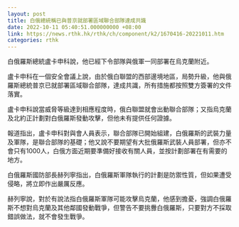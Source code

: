 ```yaml
---
layout: post
title: 白俄總統稱已與普京就部署區域聯合部隊達成共識
date: 2022-10-11 05:40:51.000000000 +08:00
link: https://news.rthk.hk/rthk/ch/component/k2/1670416-20221011.htm
categories: rthk
---
```


白俄羅斯總統盧卡申科說，他已經下令部隊與俄軍一同部署在烏克蘭附近。

盧卡申科在一個安全會議上說，由於俄白聯盟的西部邊境地區，局勢升級，他與俄羅斯總統普京已就部署區域聯合部隊，達成共識，所有措施都按照雙方簽署的文件落實。

盧卡申科說當威脅等級達到相應程度時，俄白聯盟就會出動聯合部隊；又指烏克蘭及北約正計劃對白俄羅斯發動攻擊，但他未有提供任何證據。

報道指出，盧卡申科對與會人員表示，聯合部隊已開始組建，白俄羅斯的武裝力量及軍隊，是聯合部隊的基礎；他又說不要期望有大批俄羅斯武裝人員部署，但亦不會只有1000人，白俄方面近期要準備好接收有關人員，並按計劃部署在有需要的地方。

白俄羅斯國防部長赫列寧指出，白俄羅斯軍隊執行的計劃是防禦性質，但如果遭受侵略，將立即作出嚴厲反應。

赫列寧說，對於有說法指白俄羅斯軍隊可能攻擊烏克蘭，他感到擔憂，強調白俄羅斯不想對烏克蘭及其他鄰國發動戰爭，但警告不要挑釁白俄羅斯，只要對方不採取錯誤做法，就不會發生戰爭。
